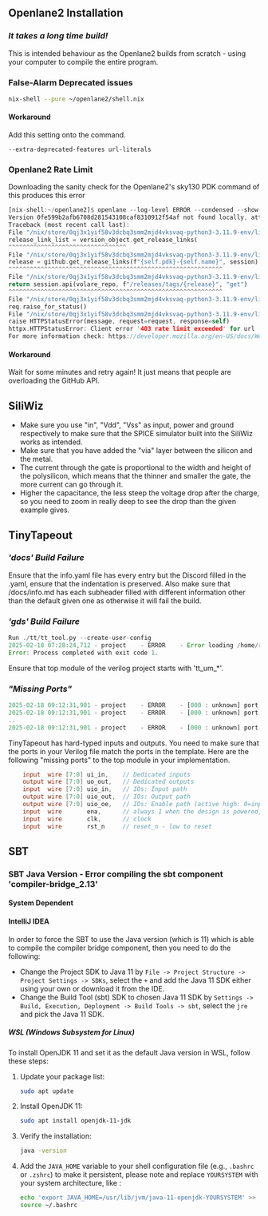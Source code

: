 ## Openlane2 Installation

### *It takes a long time build!*

This is intended behaviour as the Openlane2 builds from scratch - using your computer to compile the entire program.

### False-Alarm Deprecated issues
```zsh
nix-shell --pure ~/openlane2/shell.nix
```
#### Workaround
Add this setting onto the command.
```
--extra-deprecated-features url-literals
```

### Openlane2 Rate Limit

Downloading the sanity check for the Openlane2's sky130 PDK command of this produces this error
```rust
[nix-shell:~/openlane2]$ openlane --log-level ERROR --condensed --show-progress-bar --smoke-test
Version 0fe599b2afb6708d281543108caf8310912f54af not found locally, attempting to download…
Traceback (most recent call last):
File "/nix/store/0qj3x1yif58v3dcbq3smm2mjd4vksvaq-python3-3.11.9-env/lib/python3.11/site-packages/volare/manage.py", line 181, in fetch
release_link_list = version_object.get_release_links(
^^^^^^^^^^^^^^^^^^^^^^^^^^^^^^^^^
File "/nix/store/0qj3x1yif58v3dcbq3smm2mjd4vksvaq-python3-3.11.9-env/lib/python3.11/site-packages/volare/common.py", line 192, in get_release_links
release = github.get_release_links(f"{self.pdk}-{self.name}", session)
^^^^^^^^^^^^^^^^^^^^^^^^^^^^^^^^^^^^^^^^^^^^^^^^^^^^^^^^^^^^
File "/nix/store/0qj3x1yif58v3dcbq3smm2mjd4vksvaq-python3-3.11.9-env/lib/python3.11/site-packages/volare/github.py", line 177, in get_release_links
return session.api(volare_repo, f"/releases/tags/{release}", "get")
^^^^^^^^^^^^^^^^^^^^^^^^^^^^^^^^^^^^^^^^^^^^^^^^^^^^^^^^^^^^
File "/nix/store/0qj3x1yif58v3dcbq3smm2mjd4vksvaq-python3-3.11.9-env/lib/python3.11/site-packages/volare/github.py", line 140, in api
req.raise_for_status()
File "/nix/store/0qj3x1yif58v3dcbq3smm2mjd4vksvaq-python3-3.11.9-env/lib/python3.11/site-packages/httpx/_models.py", line 761, in raise_for_status
raise HTTPStatusError(message, request=request, response=self)
httpx.HTTPStatusError: Client error '403 rate limit exceeded' for url 'https://api.github.com/repos/efabless/volare/releases/tags/sky130-0fe599b2afb6708d281543108caf8310912f54af'
For more information check: https://developer.mozilla.org/en-US/docs/Web/HTTP/Status/403
```
#### Workaround
Wait for some minutes and retry again! It just means that people are overloading the GitHub API.

## SiliWiz


- Make sure you use "in", "Vdd", "Vss" as input, power and ground respectively to make sure that the SPICE simulator built into the SiliWiz works as intended.
- Make sure that you have added the "via" layer between the silicon and the metal.
- The current through the gate is proportional to the width and height of the polysilicon, which means that the thinner and smaller the gate, the more current can go through it.
- Higher the capacitance, the less steep the voltage drop after the charge, so you need to zoom in really deep to see the drop than the given example gives.

## TinyTapeout

### *'docs' Build Failure*

Ensure that the info.yaml file has every entry but the Discord filled in the .yaml,
ensure that the indentation is preserved.
Also make sure that /docs/info.md has each subheader filled with different information other than the default given one as otherwise it will fail the build.

### *'gds' Build Failure*

```rust
Run ./tt/tt_tool.py --create-user-config
2025-02-18 07:28:24,712 - project    - ERROR    - Error loading /home/runner/work/ta-test-run/ta-test-run/info.yaml: Top module must start with 'tt_um_' (e.g. tt_um_my_project)
Error: Process completed with exit code 1.
```

Ensure that top module of the verilog project starts with 'tt_um_*'.

### *"Missing Ports"*

```rust
2025-02-18 09:12:31,901 - project    - ERROR    - [000 : unknown] port 'ena' missing from top module ('tt_um_up_down_counter')
2025-02-18 09:12:31,901 - project    - ERROR    - [000 : unknown] port 'rst_en' missing from top module ('tt_um_up_down_counter')
..
2025-02-18 09:12:31,901 - project    - ERROR    - [000 : unknown] port 'ui_in' missing from top module ('tt_um_up_down_counter')
```

TinyTapeout has hard-typed inputs and outputs. You need to make sure that the ports in your Verilog file match the ports in the template. Here are the following "missing ports" to the top module in your implementation.

```verilog
    input  wire [7:0] ui_in,    // Dedicated inputs
    output wire [7:0] uo_out,   // Dedicated outputs
    input  wire [7:0] uio_in,   // IOs: Input path
    output wire [7:0] uio_out,  // IOs: Output path
    output wire [7:0] uio_oe,   // IOs: Enable path (active high: 0=input, 1=output)
    input  wire       ena,      // always 1 when the design is powered, so you can ignore it
    input  wire       clk,      // clock
    input  wire       rst_n     // reset_n - low to reset
```

## SBT

### SBT Java Version - Error compiling the sbt component 'compiler-bridge_2.13'

#### System Dependent


#### IntelliJ IDEA

In order to force the SBT to use the Java version (which is 11) which is able to compile the compiler bridge component,
then you need to do the following:
- Change the Project SDK to Java 11 by `File -> Project Structure -> Project Settings -> SDKs`, select the `+` and add the Java 11 SDK either using your own or download it from the IDE.
- Change the Build Tool (sbt) SDK to chosen Java 11 SDK by `Settings -> Build, Execution, Deployment -> Build Tools -> sbt`, select the `jre` and pick the Java 11 SDK.

##### WSL (Windows Subsystem for Linux)

To install OpenJDK 11 and set it as the default Java version in WSL, follow these steps:

1. Update your package list:
    ```bash
    sudo apt update
    ```

2. Install OpenJDK 11:
    ```bash
    sudo apt install openjdk-11-jdk
    ```

3. Verify the installation:
    ```bash
    java -version
    ```

4. Add the `JAVA_HOME` variable to your shell configuration file (e.g., `.bashrc` or `.zshrc`) to make it persistent, please note and replace `YOURSYSTEM` with your system architecture, like :
    ```bash
    echo 'export JAVA_HOME=/usr/lib/jvm/java-11-openjdk-YOURSYSTEM' >> ~/.bashrc
    source ~/.bashrc
    ```
